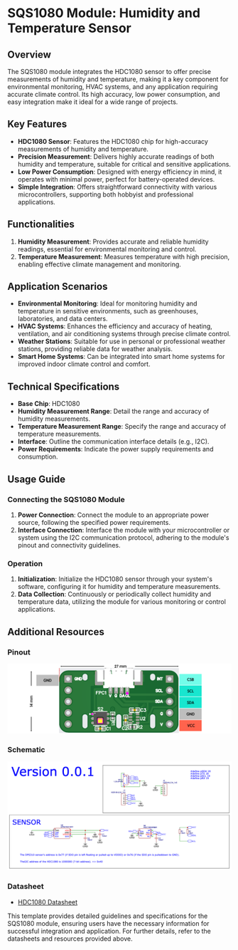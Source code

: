 # SQS1080 Module: Humidity and Temperature Sensor

## Overview

The SQS1080 module integrates the HDC1080 sensor to offer precise measurements of humidity and temperature, making it a key component for environmental monitoring, HVAC systems, and any application requiring accurate climate control. Its high accuracy, low power consumption, and easy integration make it ideal for a wide range of projects.

## Key Features

- **HDC1080 Sensor**: Features the HDC1080 chip for high-accuracy measurements of humidity and temperature.
- **Precision Measurement**: Delivers highly accurate readings of both humidity and temperature, suitable for critical and sensitive applications.
- **Low Power Consumption**: Designed with energy efficiency in mind, it operates with minimal power, perfect for battery-operated devices.
- **Simple Integration**: Offers straightforward connectivity with various microcontrollers, supporting both hobbyist and professional applications.

## Functionalities

1. **Humidity Measurement**: Provides accurate and reliable humidity readings, essential for environmental monitoring and control.
2. **Temperature Measurement**: Measures temperature with high precision, enabling effective climate management and monitoring.

## Application Scenarios

- **Environmental Monitoring**: Ideal for monitoring humidity and temperature in sensitive environments, such as greenhouses, laboratories, and data centers.
- **HVAC Systems**: Enhances the efficiency and accuracy of heating, ventilation, and air conditioning systems through precise climate control.
- **Weather Stations**: Suitable for use in personal or professional weather stations, providing reliable data for weather analysis.
- **Smart Home Systems**: Can be integrated into smart home systems for improved indoor climate control and comfort.

## Technical Specifications

- **Base Chip**: HDC1080
- **Humidity Measurement Range**: Detail the range and accuracy of humidity measurements.
- **Temperature Measurement Range**: Specify the range and accuracy of temperature measurements.
- **Interface**: Outline the communication interface details (e.g., I2C).
- **Power Requirements**: Indicate the power supply requirements and consumption.

## Usage Guide

### Connecting the SQS1080 Module

1. **Power Connection**: Connect the module to an appropriate power source, following the specified power requirements.
2. **Interface Connection**: Interface the module with your microcontroller or system using the I2C communication protocol, adhering to the module's pinout and connectivity guidelines.

### Operation

1. **Initialization**: Initialize the HDC1080 sensor through your system's software, configuring it for humidity and temperature measurements.
2. **Data Collection**: Continuously or periodically collect humidity and temperature data, utilizing the module for various monitoring or control applications.

## Additional Resources

### Pinout

![SQS310 Pinout Diagram](./pinout.png?raw=true)

### Schematic

![SQS310 Schematic Diagram](./schematic.png?raw=true)

### Datasheet

- [HDC1080 Datasheet](./hdc1080.pdf "Datasheet for the HDC1080 sensor")

This template provides detailed guidelines and specifications for the SQS1080 module, ensuring users have the necessary information for successful integration and application. For further details, refer to the datasheets and resources provided above.
